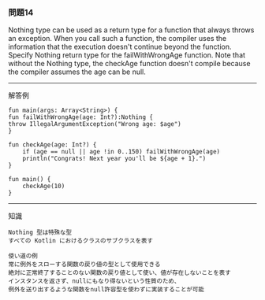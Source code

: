### 問題14


Nothing type can be used as a return type for a function that always throws an exception. When you call such a function, the compiler uses the information that the execution doesn't continue beyond the function.
Specify Nothing return type for the failWithWrongAge function. Note that without the Nothing type, the checkAge function doesn't compile because the compiler assumes the age can be null.

---

解答例

    fun main(args: Array<String>) {
    fun failWithWrongAge(age: Int?):Nothing {
    throw IllegalArgumentException("Wrong age: $age")
    }
    
    fun checkAge(age: Int?) {
        if (age == null || age !in 0..150) failWithWrongAge(age)
        println("Congrats! Next year you'll be ${age + 1}.")
    }
    
    fun main() {
        checkAge(10)
    }

---

知識

    Nothing 型は特殊な型
    すべての Kotlin におけるクラスのサブクラスを表す
    
    使い道の例
    常に例外をスローする関数の戻り値の型として使用できる
    絶対に正常終了することのない関数の戻り値として使い、値が存在しないことを表す
    インスタンスを返さず、nullにもなり得ないという性質のため、
    例外を送り出するような関数をnull許容型を使わずに実装することが可能